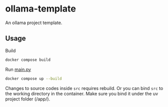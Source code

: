 
# ollama-template

An ollama project template.

## Usage

Build

```sh
docker compose build
```

Run [main.py](./src/main.py)

```sh
docker compose up --build
```

Changes to source codes inside `src` requires rebuild.
Or you can bind `src` to the working directory in the container. Make sure you bind it under the uv project folder (/app/).
